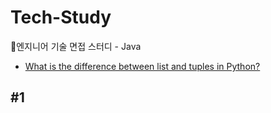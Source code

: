 # Tech-Study
📂엔지니어 기술 면접 스터디 - Java
- [What is the difference between list and tuples in Python?](#2)





## #1
